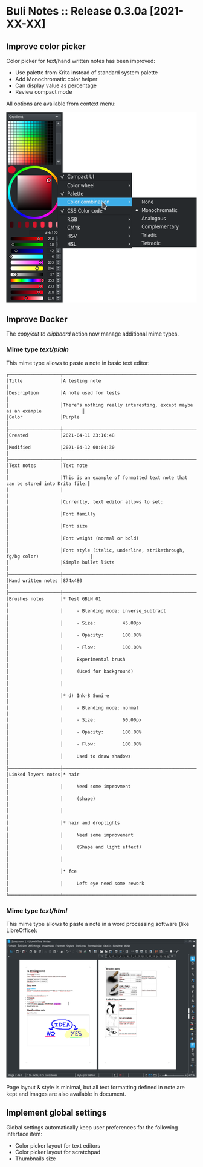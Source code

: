 # Buli Notes :: Release 0.3.0a [2021-XX-XX]




## Improve color picker

Color picker for text/hand written notes has been improved:
- Use palette from Krita instead of standard system palette
- Add Monochromatic color helper
- Can display value as percentage
- Review compact mode

All options are available from context menu:

![Linked layers edit](https://github.com/Grum999/BuliNotes/raw/main/screenshots/r0-3-0a_colorpicker-full_with_ctxmenu.png)

## Improve Docker

The *copy/cut to clipboard* action now manage additional mime types.


### Mime type *text/plain*

This mime type allows to paste a note in basic text editor:
```
╔═══════════════════╤═════════════════════════════════════════════════════════════════════════════╗
║Title              │A testing note                                                               ║
║Description        │A note used for tests                                                        ║
║                   │There's nothing really interesting, except maybe as an example               ║
║Color              │Purple                                                                       ║
╟───────────────────┼─────────────────────────────────────────────────────────────────────────────╢
║Created            │2021-04-11 23:16:48                                                          ║
║Modified           │2021-04-12 00:04:30                                                          ║
╟───────────────────┼─────────────────────────────────────────────────────────────────────────────╢
║Text notes         │Text note                                                                    ║
║                   │This is an example of formatted text note that can be stored into Krita file.║
║                   │                                                                             ║
║                   │Currently, text editor allows to set:                                        ║
║                   │Font familly                                                                 ║
║                   │Font size                                                                    ║
║                   │Font weight (normal or bold)                                                 ║
║                   │Font style (italic, underline, strikethrough, fg/bg color)                   ║
║                   │Simple bullet lists                                                          ║
╟───────────────────┼─────────────────────────────────────────────────────────────────────────────╢
║Hand written notes │874x480                                                                      ║
╟───────────────────┼─────────────────────────────────────────────────────────────────────────────╢
║Brushes notes      │* Test GBLN 01                                                               ║
║                   │     - Blending mode: inverse_subtract                                       ║
║                   │     - Size:          45.00px                                                ║
║                   │     - Opacity:       100.00%                                                ║
║                   │     - Flow:          100.00%                                                ║
║                   │     Experimental brush                                                      ║
║                   │     (Used for background)                                                   ║
║                   │                                                                             ║
║                   │* d) Ink-8 Sumi-e                                                            ║
║                   │     - Blending mode: normal                                                 ║
║                   │     - Size:          60.00px                                                ║
║                   │     - Opacity:       100.00%                                                ║
║                   │     - Flow:          100.00%                                                ║
║                   │     Used to draw shadows                                                    ║
╟───────────────────┼─────────────────────────────────────────────────────────────────────────────╢
║Linked layers notes│* hair                                                                       ║
║                   │     Need some improvment                                                    ║
║                   │     (shape)                                                                 ║
║                   │                                                                             ║
║                   │* hair and droplights                                                        ║
║                   │     Need some improvement                                                   ║
║                   │     (Shape and light effect)                                                ║
║                   │                                                                             ║
║                   │* fce                                                                        ║
║                   │     Left eye need some rework                                               ║
╚═══════════════════╧═════════════════════════════════════════════════════════════════════════════╝
```

### Mime type *text/html*

This mime type allows to paste a note in a word processing software (like LibreOffice):

![Linked layers edit](https://github.com/Grum999/BuliNotes/raw/main/screenshots/r0-3-0a_copy-html-paste-libreoffice.jpg)

Page layout & style is minimal, but all text formatting defined in note are kept and images are also available in document.


## Implement global settings

Global settings automatically keep user preferences for the following interface item:
- Color picker layout for text editors
- Color picker layout for scratchpad
- Thumbnails size
